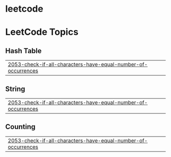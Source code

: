 # leetcode
<!---LeetCode Topics Start-->
# LeetCode Topics
## Hash Table
|  |
| ------- |
| [2053-check-if-all-characters-have-equal-number-of-occurrences](https://github.com/mdkmscsepust/leetcode/tree/master/2053-check-if-all-characters-have-equal-number-of-occurrences) |
## String
|  |
| ------- |
| [2053-check-if-all-characters-have-equal-number-of-occurrences](https://github.com/mdkmscsepust/leetcode/tree/master/2053-check-if-all-characters-have-equal-number-of-occurrences) |
## Counting
|  |
| ------- |
| [2053-check-if-all-characters-have-equal-number-of-occurrences](https://github.com/mdkmscsepust/leetcode/tree/master/2053-check-if-all-characters-have-equal-number-of-occurrences) |
<!---LeetCode Topics End-->